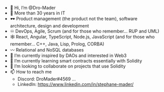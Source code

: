 - 👋 Hi, I’m @Dro-Mader
- 🧭 More than 30 years in IT
- 🕶️ Product management (the product not the team), software architecture, design and development 
- ♾️ DevOps, Agile, Scrum (and for those who remember... RUP and UML)
- 🕸️ React, Angular, TypeScript, Node.js, JavaScript (and for those who remember... C++, Java, Lisp, Prolog, CORBA) 
- 〰️ Relational and NoSQL databases
- 👀 I’m currently inspired by DAOs and interested in Web3 
- 🌱 I’m currently learning smart contracts essentially with Solidity 
- 💞️ I’m looking to collaborate on projects that use Solidity 
- 📫 How to reach me 
     - Discord: DroMader#4569 ...
     - LinkedIn: https://www.linkedin.com/in/stephane-mader/

<!---
Dro-Mader/Dro-Mader is a ✨ special ✨ repository because its `README.md` (this file) appears on your GitHub profile.
You can click the Preview link to take a look at your changes.
--->
